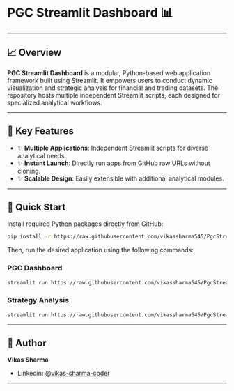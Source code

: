 # PGC Streamlit Dashboard 📊

&#x20;

---

## 📈 Overview

**PGC Streamlit Dashboard** is a modular, Python-based web application framework built using Streamlit. It empowers users to conduct dynamic visualization and strategic analysis for financial and trading datasets. The repository hosts multiple independent Streamlit scripts, each designed for specialized analytical workflows.

---

## 🌟 Key Features

- ✨ **Multiple Applications**: Independent Streamlit scripts for diverse analytical needs.
- ✨ **Instant Launch**: Directly run apps from GitHub raw URLs without cloning.
- ✨ **Scalable Design**: Easily extensible with additional analytical modules.

---

## 🚀 Quick Start

Install required Python packages directly from GitHub:

```bash
pip install -r https://raw.githubusercontent.com/vikassharma545/PgcStreamlitDashboard/main/requirement.txt
```

Then, run the desired application using the following commands:

### PGC Dashboard

```bash
streamlit run https://raw.githubusercontent.com/vikassharma545/PgcStreamlitDashboard/main/PgcDashboard.py
```

### Strategy Analysis

```bash
streamlit run https://raw.githubusercontent.com/vikassharma545/PgcStreamlitDashboard/main/StrategyAnalysis.py
```

---

## 👤 Author

**Vikas Sharma**

- Linkedin: [@vikas-sharma-coder](https://www.linkedin.com/in/vikas-sharma-coder/)

---

